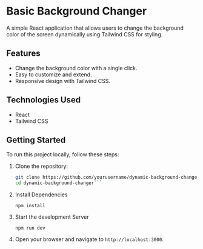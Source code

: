 # Basic Background Changer

A simple React application that allows users to change the background color of the screen dynamically using Tailwind CSS for styling.

## Features

- Change the background color with a single click.
- Easy to customize and extend.
- Responsive design with Tailwind CSS.

## Technologies Used

- React
- Tailwind CSS

## Getting Started

To run this project locally, follow these steps:

1. Clone the repository:
   ```bash
   git clone https://github.com/yourusername/dynamic-background-changer.git
   cd dynamic-background-changer```

2. Install Dependencies

   ```npm install```

3. Start the development Server

   ```npm run dev```
   
4. Open your browser and navigate to `http://localhost:3000`.
